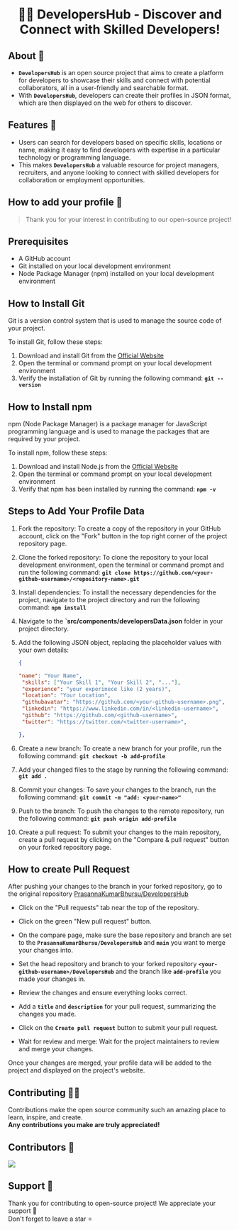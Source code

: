 <div align="center">
<h1>👩‍💻 DevelopersHub - Discover and Connect with Skilled Developers!</h1>
</div>

## About 🚀

- **`DevelopersHub`** is an open source project that aims to create a platform for developers to showcase their skills and connect with potential collaborators, all in a user-friendly and searchable format.
- With **`DevelopersHub`**, developers can create their profiles in JSON format, which are then displayed on the web for others to discover.

## Features 💪
- Users can search for developers based on specific skills, locations or name, making it easy to find developers with expertise in a particular technology or programming language.
- This makes **`DevelopersHub`** a valuable resource for project managers, recruiters, and anyone looking to connect with skilled developers for collaboration or employment opportunities.

## How to add your profile 🤔

> Thank you for your interest in contributing to our open-source project! <br>

## Prerequisites

- A GitHub account
- Git installed on your local development environment
- Node Package Manager (npm) installed on your local development environment


## How to Install Git

Git is a version control system that is used to manage the source code of your project.

To install Git, follow these steps:

1. Download and install Git from the [Official Website](https://git-scm.com/downloads)
2. Open the terminal or command prompt on your local development environment
3. Verify the installation of Git by running the following command:
   **`git --version`**

## How to Install npm

npm (Node Package Manager) is a package manager for JavaScript programming language and is used to manage the packages that are required by your project.

To install npm, follow these steps:

1. Download and install Node.js from the [Official Website](https://nodejs.org/en/download/)
2. Open the terminal or command prompt on your local development environment
3. Verify that npm has been installed by running the command: **`npm -v`**

## Steps to Add Your Profile Data

1. Fork the repository: To create a copy of the repository in your GitHub account, click on the "Fork" button in the top right corner of the project repository page.
2. Clone the forked repository: To clone the repository to your local development environment, open the terminal or command prompt and run the following command:
   **`git clone https://github.com/<your-github-username>/<repository-name>.git`**

3. Install dependencies: To install the necessary dependencies for the project, navigate to the project directory and run the following command:
   **`npm install`**
4. Navigate to the **`src/components/developersData.json** folder in your project directory.
6. Add the following JSON object, replacing the placeholder values with your own details:
   ```json
   {

   "name": "Your Name",
    "skills": ["Your Skill 1", "Your Skill 2", "..."],
    "experience": "your experinece like (2 years)",
    "location": "Your Location",
    "githubavatar": "https://github.com/<your-github-username>.png",
    "linkedin": "https://www.linkedin.com/in/<linkedin-username>",
    "github": "https://github.com/<github-username>",
    "twitter": "https://twitter.com/<twitter-username>",
   
   },
   ```
7. Create a new branch: To create a new branch for your profile, run the following command:
    **`git checkout -b add-profile`**
8. Add your changed files to the stage by running the following command:
    **`git add .`**
9. Commit your changes: To save your changes to the branch, run the following command:
    **`git commit -m "add: <your-name>"`**
10. Push to the branch: To push the changes to the remote repository, run the following command:
    **`git push origin add-profile`**
11. Create a pull request: To submit your changes to the main repository, create a pull request by clicking on the "Compare & pull request" button on your forked repository page.


## How to create Pull Request

After pushing your changes to the branch in your forked repository, go to the original repository [PrasannaKumarBhursu/DevelopersHub](https://github.com/PrasannaKumarBhursu/DevelopersHub/)
- Click on the "Pull requests" tab near the top of the repository.
- Click on the green "New pull request" button.
- On the compare page, make sure the base repository and branch are set to the **`PrasannaKumarBhursu/DevelopersHub`** and **`main`** you want to merge your changes into.
- Set the head repository and branch to your forked repository **`<your-github-username>/DevelopersHub`** and the branch like **`add-profile`** you made your changes in.

- Review the changes and ensure everything looks correct.
- Add a **`title`** and **`description`** for your pull request, summarizing the changes you made.
- Click on the **`Create pull request`** button to submit your pull request.

- Wait for review and merge: Wait for the project maintainers to review and merge your changes.

Once your changes are merged, your profile data will be added to the project and  displayed on the project's website.

## Contributing 👨‍💻

Contributions make the open source community such an amazing place to learn, inspire, and create. <br>
**Any contributions you make are truly appreciated!**

## Contributors 🤝

<a href="https://github.com/PrasannaKumarBhursu/DevelopersHub/graphs/contributors">
  <img src="https://contrib.rocks/image?repo=PrasannaKumarBhursu/DevelopersHub" />
</a>

## Support 🙏

Thank you for contributing to  open-source project! We appreciate your support 🚀 <br>
Don't forget to leave a star ⭐


